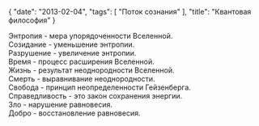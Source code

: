 {
   "date": "2013-02-04",
   "tags": [
      "Поток сознания"
   ],
   "title": "Квантовая философия"
}

Энтропия - мера упорядоченности Вселенной.  
Созидание - уменьшение энтропии.  
Разрушение - увеличение энтропии.  
Время - процесс расширения Вселенной.  
Жизнь - результат неоднородности Вселенной.  
Смерть - выравнивание неоднородности.  
Свобода - принцип неопределенности Гейзенберга.  
Справедливость - это закон сохранения энергии.  
Зло - нарушение равновесия.  
Добро - восстановление равновесия.

